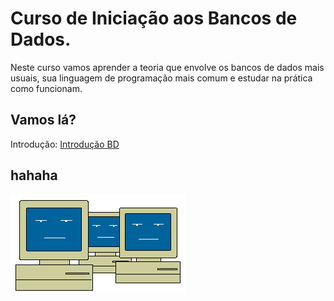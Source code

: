 # Curso de Iniciação aos Bancos de Dados.
Neste curso vamos aprender a teoria que envolve os bancos de dados mais usuais, sua linguagem de programação mais comum e estudar na prática como funcionam.
## Vamos lá?
Introdução: [Introdução BD](https://github.com/ERONILDOJUNIOR/SQL-introdu-o/blob/main/introduçãoSQL.md)
## hahaha
![computer](https://github.com/ERONILDOJUNIOR/SQL-introdu-o/blob/main/imagens/computadores.gif.opdownload)
